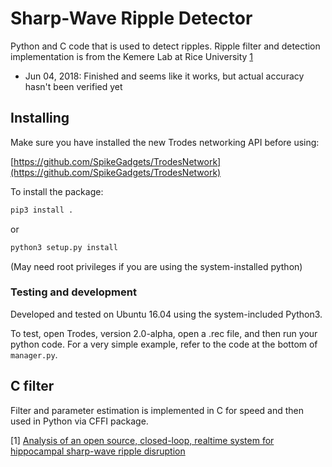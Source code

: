 # Sharp-Wave Ripple Detector

Python and C code that is used to detect ripples. Ripple filter and detection implementation is from the Kemere Lab at Rice University [1](https://www.biorxiv.org/content/biorxiv/early/2018/04/11/298661.full.pdf)

- Jun 04, 2018: Finished and seems like it works, but actual accuracy hasn't been verified yet

## Installing

Make sure you have installed the new Trodes networking API before using:

[https://github.com/SpikeGadgets/TrodesNetwork](https://github.com/SpikeGadgets/TrodesNetwork)

To install the package:

```bash
pip3 install .
```

or

```bash
python3 setup.py install
```

(May need root privileges if you are using the system-installed python)

### Testing and development

Developed and tested on Ubuntu 16.04 using the system-included Python3.

To test, open Trodes, version 2.0-alpha, open a .rec file, and then run your python code. For a very simple example, refer to the code at the bottom of `manager.py`.

## C filter

Filter and parameter estimation is implemented in C for speed and then used in Python via CFFI package.

[1] [Analysis of an open source, closed-loop, realtime system for hippocampal sharp-wave ripple disruption](https://www.biorxiv.org/content/biorxiv/early/2018/04/11/298661.full.pdf)